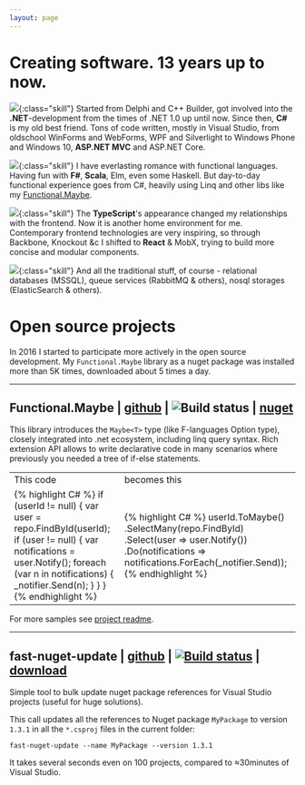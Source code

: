```yaml
---
layout: page
---
```

# Creating software. 13 years up to now. 

![](http://blog.salihulukoylu.com/wp-content/uploads/2015/10/sql2.fw_-60x60.png){:class="skill"}
Started from Delphi and C++ Builder, got involved into the **.NET**-development from the times of .NET 1.0 up until now. Since then, **C#** is my old best friend. Tons of code written,  mostly in Visual Studio, from oldschool WinForms and WebForms, WPF and Silverlight to Windows Phone and Windows 10, **ASP.NET MVC** and ASP.NET Core. 

![](http://www.bestrong.org.gr/pictures/xs/xs_4467_l.png){:class="skill"}
I have everlasting romance with functional languages. Having fun with **F#**, **Scala**, Elm, even some Haskell. But day-to-day functional experience goes from C#, heavily using Linq and other libs like my [Functional.Maybe](https://github.com/AndreyTsvetkov/Functional.Maybe).  


![](https://cdn-images-1.medium.com/fit/c/60/60/1*qp4ypiTAjg5aTLwaxvx91w.png){:class="skill"}
The **TypeScript**'s appearance changed my relationships with the frontend. Now it is another home environment for me. Contemporary frontend technologies are  very inspiring, so through Backbone, Knockout &c I shifted to **React** & MobX, trying to build more concise and modular components.

![](http://www.orangesystem.ru/upload/iblock/df8/df83781a0b82b2f35f080e3664e43b1c/f47802578875ab2ef9e1fa83be680f08.png){:class="skill"}
And all the traditional stuff, of course - relational databases (MSSQL), queue services (RabbitMQ & others), nosql storages (ElasticSearch & others). 

# Open source projects

In 2016 I started to participate more actively in the open source development. My `Functional.Maybe` library as a nuget package was installed more than 5K times, downloaded about 5 times a day. 

---

## Functional.Maybe | [github](https://github.com/AndreyTsvetkov/Functional.Maybe) | ![Build status](https://ci.appveyor.com/api/projects/status/8e2bdbu4q60vu2o5?svg=true) | [nuget](https://www.nuget.org/packages/Functional.Maybe/)

This library introduces the `Maybe<T>` type (like F-languages Option type), closely integrated into .net ecosystem, including linq query syntax. Rich extension API allows to write declarative code in many scenarios where previously you needed a tree of if-else statements. 

<table class="narrow-figure">
    <tr>
        <td>This code</td>
        <td>becomes this</td>
    </tr>
    <tr>
        <td>
{% highlight C# %}
if (userId != null) 
{
    var user = repo.FindById(userId);
    if (user != null) 
    {
        var notifications = user.Notify();
        foreach (var n in notifications)
        {
            _notifier.Send(n);
        }
    }
}
{% endhighlight %}            
        </td>
        <td>
{% highlight C# %}
userId.ToMaybe()
    .SelectMany(repo.FindById)
    .Select(user => user.Notify())
    .Do(notifications => 
        notifications.ForEach(_notifier.Send));
{% endhighlight %}            
        </td>
    </tr>
</table>

For more samples see [project readme](https://github.com/AndreyTsvetkov/Functional.Maybe/blob/master/Readme.md).

---

## fast-nuget-update | [github](https://github.com/AndreyTsvetkov/fast-nuget-update ) | [![Build status](https://ci.appveyor.com/api/projects/status/ckwopqwiws29cxmn?svg=true)](https://ci.appveyor.com/project/AndreyTS/fast-nuget-update) | [download](https://github.com/AndreyTsvetkov/fast-nuget-update/releases)

Simple tool to bulk update nuget package references for Visual Studio projects (useful for huge solutions). 

This call updates all the references to Nuget package `MyPackage` to version `1.3.1` in all the `*.csproj` files in the current folder: 

    fast-nuget-update --name MyPackage --version 1.3.1

It takes several seconds even on 100 projects, compared to ≈30minutes of Visual Studio.  

